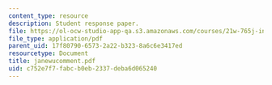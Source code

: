 ```yaml
---
content_type: resource
description: Student response paper.
file: https://ol-ocw-studio-app-qa.s3.amazonaws.com/courses/21w-765j-interactive-and-non-linear-narrative-theory-and-practice-spring-2004/c752e7f7fabcb0eb2337deba6d065240_janewucomment.pdf
file_type: application/pdf
parent_uid: 17f80790-6573-2a22-b323-8a6c6e3417ed
resourcetype: Document
title: janewucomment.pdf
uid: c752e7f7-fabc-b0eb-2337-deba6d065240
---
```

